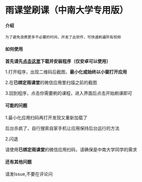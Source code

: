 # 雨课堂刷课（中南大学专用版）

#### 介绍
```中文
为了避免浪费更多不必要的时间，开发了此软件，可快速刷遍所有视频
```
#### 如何使用
**首先请先[点击这里](https://github.com/12189108/YuKeTang/releases/download/release_v1.2/app-release.apk)下载并安装程序（仅安卓可以使用）**

1.打开程序，出现二维码后截图，**最小化或始终以小窗打开应用**

2.在**已绑定雨课堂**的微信应用里扫描之前的截图

3.回到程序，点击你需要刷的课程，进入界面后点击开始刷课即可

#### 可能的问题

1.最小化应用扫码再打开发现又重新加载了

  后台杀疯了，自行搜索自家手机让应用保持后台运行的方法

2.闪退

   请使用**已绑定雨课堂**的微信应用扫码，请确保是中南大学同学的需求

#### 还有其他问题
请发Issue,不要在评论问

